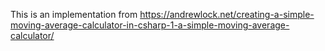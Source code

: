 This is an implementation from https://andrewlock.net/creating-a-simple-moving-average-calculator-in-csharp-1-a-simple-moving-average-calculator/